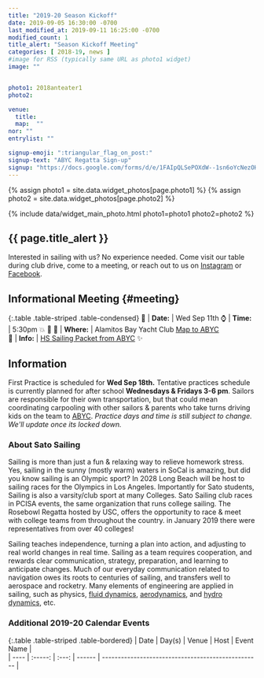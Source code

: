 ```yaml
---
title: "2019-20 Season Kickoff"
date: 2019-09-05 16:30:00 -0700
last_modified_at: 2019-09-11 16:25:00 -0700
modified_count: 1
title_alert: "Season Kickoff Meeting"
categories: [ 2018-19, news ]
#image for RSS (typically same URL as photo1 widget)
image: ""


photo1: 2018anteater1
photo2:

venue:  
  title:
  map:  ""
nor: ""
entrylist: ""

signup-emoji: ":triangular_flag_on_post:"
signup-text: "ABYC Regatta Sign-up"
signup: "https://docs.google.com/forms/d/e/1FAIpQLSePOXdW--1sn6oYcNezOHPHldTjDzAE-2wFDntbsxmvjt3scw/viewform"
---
```

{% assign photo1 = site.data.widget_photos[page.photo1] %}
{% assign photo2 = site.data.widget_photos[page.photo2] %}

{% include data/widget_main_photo.html photo1=photo1 photo2=photo2 %}

<div class="alert alert-info" markdown="1">

## {{ page.title_alert }}

Interested in sailing with us? No experience needed. Come visit our table during club drive, come to a meeting, or reach out to us on [Instagram][SatoSailingIG] or [Facebook][SatoSailingFB].

## Informational Meeting {#meeting}

{:.table .table-striped .table-condensed}
:date: | **Date:**  | Wed Sep 11th
:watch: | **Time:**  | 5:30pm :boom: :eyes:
:round_pushpin:  | **Where:** | Alamitos Bay Yacht Club [Map to ABYC][ABYC]  
:orange_book: | **Info:** | [HS Sailing Packet from ABYC][ABYC Packet] :sparkles:


## Information

First Practice is scheduled for **Wed Sep 18th.**  Tentative practices schedule is currently planned for after school **Wednesdays & Fridays 3-6 pm**. Sailors are responsible for their own transportation, but that could mean coordinating carpooling with other sailors & parents who take turns driving kids on the team to [ABYC]. _Practice days and time is still subject to change. We'll update once its locked down._

</div>
<!--more-->

### About Sato Sailing

Sailing is more than just a fun & relaxing way to relieve homework stress. Yes, sailing in the sunny (mostly warm) waters in SoCal is amazing, but did you know sailing is an Olympic sport? In 2028 Long Beach will be host to sailing races for the Olympics in Los Angeles. Importantly for Sato students, Sailing is also a varsity/club sport at many Colleges. Sato Sailing club races in PCISA events, the same organization that runs college sailing. The Rosebowl Regatta hosted by USC, offers the opportunity to race & meet with college teams from throughout the country. in January 2019 there were representatives from over 40 colleges!


Sailing teaches independence, turning a plan into action, and adjusting to real world changes in real time. Sailing as a team requires cooperation, and rewards clear communication, strategy, preparation, and learning to anticipate changes. Much of our everyday communication related to navigation owes its roots to centuries of sailing, and transfers well to aerospace and rocketry. Many elements of engineering are applied in sailing, such as physics, [fluid dynamics](https://phys.org/news/2014-11-explore-unsteady-fluid-dynamics.html), [aerodynamics](http://web.mit.edu/2.972/www/reports/sail_boat/sail_boat.html), and [hydro dynamics](https://www.sciencedirect.com/science/article/pii/S1877705812016232), etc.   



### Additional 2019-20 Calendar Events

{:.table .table-striped .table-bordered}
|      Date | Day(s)  | Venue  | Host   | Event Name                                         |  
|      ---- | :-----: | :---:  | ------ | -------------------------------------------------- |  



[//]: # (Comment: Links)

[ABYC]:    https://www.google.com/maps/place/ABYC/@33.7608805,-118.1394092,15z/data=!4m5!3m4!1s0x0:0xd5ac006f662647e9!8m2!3d33.7459493!4d-118.1167817  "Alamitos Bay Yacht Club"

[sign-up]:     https://pcisa.hssailing.org/mailing-list                       "sign-up"

[ABYC Packet]: /assets/posts/2019-20/HS_Sailing_2019-2020.pdf
[SatoSailingIG]:   https://www.instagram.com/satosailing/      "Sato Sailing Club - Instagram Account"
[SatoSailingFB]:   https://www.facebook.com/satosailing.club/  "Sato Sailing Club - Facebook Page"
